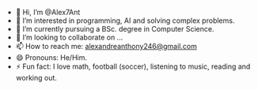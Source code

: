 - 👋 Hi, I’m @Alex7Ant
- 👀 I’m interested in programming, AI and solving complex problems. 
- 🌱 I’m currently pursuing a BSc. degree in Computer Science.
- 💞️ I’m looking to collaborate on ...
- 📫 How to reach me: alexandreanthony246@gmail.com
- 😄 Pronouns: He/Him.
- ⚡ Fun fact: I love math, football (soccer), listening to music, reading and working out.

<!---
Alex7Ant/Alex7Ant is a ✨ special ✨ repository because its `README.md` (this file) appears on your GitHub profile.
You can click the Preview link to take a look at your changes.
--->
